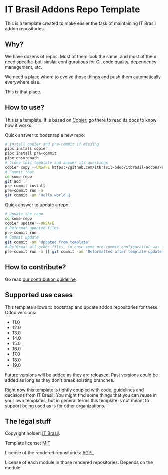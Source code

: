 # IT Brasil Addons Repo Template

This is a template created to make easier the task of maintaining IT Brasil addon
repositories.

## Why?

We have dozens of repos. Most of them look the same, and most of them need
specific-but-similar configurations for CI, code quality, dependency management, etc.

We need a place where to evolve those things and push them automatically everywhere
else.

This is that place.

## How to use?

This is a template. It is based on [Copier](https://github.com/pykong/copier), go there
to read its docs to know how it works.

Quick answer to bootstrap a new repo:

```bash
# Install copier and pre-commit if missing
pipx install copier
pipx install pre-commit
pipx ensurepath
# Clone this template and answer its questions
copier copy --UNSAFE https://github.com/itbrasil-odoo/itbrasil-addons-repo-template.git some-repo
# Commit that
cd some-repo
git add .
pre-commit install
pre-commit run -a
git commit -am 'Hello world 🖖'
```

Quick answer to update a repo:

```bash
# Update the repo
cd some-repo
copier update --UNSAFE
# Reformat updated files
pre-commit run
# Commit update
git commit -am 'Updated from template'
# Reformat all other files, in case some pre-commit configuration was updated
pre-commit run -a || git commit -am 'Reformatted after template update'
```

## How to contribute?

Go read [our contribution guideline](CONTRIBUTING.md).

## Supported use cases

This template allows to bootstrap and update addon repositories for these Odoo versions:

- 11.0
- 12.0
- 13.0
- 14.0
- 15.0
- 16.0
- 17.0
- 18.0
- 19.0

Future versions will be added as they are released. Past versions could be added as long
as they don't break existing branches.

Right now this template is tightly coupled with code, guidelines and decisions from IT Brasil.
You might find some things that you can reuse in your own templates, but in general
terms this template is not meant to support being used as is for other organizations.

## The legal stuff

Copyright holder: [IT Brasil](https://itbrasil.com.br/).

Template license: [MIT](LICENSE)

License of the rendered repositories: [AGPL](LICENSE.jinja)

License of each module in those rendered repositories: Depends on the module.

